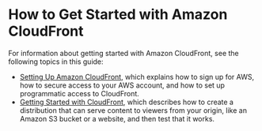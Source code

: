 # How to Get Started with Amazon CloudFront<a name="welcome-how-to-get-started"></a>

For information about getting started with Amazon CloudFront, see the following topics in this guide:
+ [Setting Up Amazon CloudFront](setting-up-cloudfront.md), which explains how to sign up for AWS, how to secure access to your AWS account, and how to set up programmatic access to CloudFront\.
+ [Getting Started with CloudFront](GettingStarted.md), which describes how to create a distribution that can serve content to viewers from your origin, like an Amazon S3 bucket or a website, and then test that it works\.